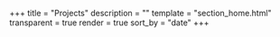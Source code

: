 +++
title = "Projects"
description = ""
template = "section_home.html"
transparent = true
render = true
sort_by = "date"
+++
